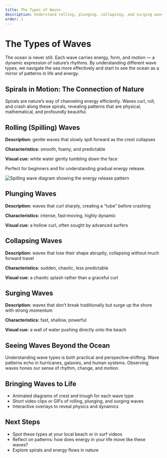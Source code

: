 ```yaml
---
title: The Types of Waves
description: Understand rolling, plunging, collapsing, and surging waves — how they move, where they appear, and how to read their energy.
order: 1
---
```


# The Types of Waves

The ocean is never still. Each wave carries energy, form, and motion — a dynamic expression of nature’s rhythms. By understanding different wave types, we navigate the sea more effectively and start to see the ocean as a mirror of patterns in life and energy.

## Spirals in Motion: The Connection of Nature
Spirals are nature’s way of channeling energy efficiently. Waves curl, roll, and crash along these spirals, revealing patterns that are physical, mathematical, and profoundly beautiful.

## Rolling (Spilling) Waves
**Description:** gentle waves that slowly spill forward as the crest collapses

**Characteristics:** smooth, foamy, and predictable

**Visual cue:** white water gently tumbling down the face

Perfect for beginners and for understanding gradual energy release.

![Spilling wave diagram showing the energy release pattern](/spilling-wave.png)

## Plunging Waves
**Description:** waves that curl sharply, creating a “tube” before crashing

**Characteristics:** intense, fast‑moving, highly dynamic

**Visual cue:** a hollow curl, often sought by advanced surfers

## Collapsing Waves
**Description:** waves that lose their shape abruptly, collapsing without much forward travel

**Characteristics:** sudden, chaotic, less predictable

**Visual cue:** a chaotic splash rather than a graceful curl

## Surging Waves
**Description:** waves that don’t break traditionally but surge up the shore with strong momentum

**Characteristics:** fast, shallow, powerful

**Visual cue:** a wall of water pushing directly onto the beach

## Seeing Waves Beyond the Ocean
Understanding wave types is both practical and perspective‑shifting. Wave patterns echo in hurricanes, galaxies, and human systems. Observing waves hones our sense of rhythm, change, and motion.

## Bringing Waves to Life
- Animated diagrams of crest and trough for each wave type
- Short video clips or GIFs of rolling, plunging, and surging waves
- Interactive overlays to reveal physics and dynamics

## Next Steps
- Spot these types at your local beach or in surf videos
- Reflect on patterns: how does energy in your life move like these waves?
- Explore spirals and energy flows in nature


